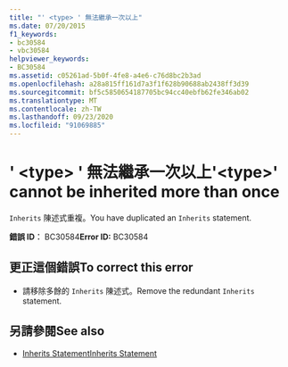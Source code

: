 ```yaml
---
title: "' <type> ' 無法繼承一次以上"
ms.date: 07/20/2015
f1_keywords:
- bc30584
- vbc30584
helpviewer_keywords:
- BC30584
ms.assetid: c05261ad-5b0f-4fe8-a4e6-c76d8bc2b3ad
ms.openlocfilehash: a28a815ff161d7a3f1f628b90688ab2438ff3d39
ms.sourcegitcommit: bf5c5850654187705bc94cc40ebfb62fe346ab02
ms.translationtype: MT
ms.contentlocale: zh-TW
ms.lasthandoff: 09/23/2020
ms.locfileid: "91069885"
---
```

# <a name="type-cannot-be-inherited-more-than-once"></a><span data-ttu-id="5632b-102">' \<type> ' 無法繼承一次以上</span><span class="sxs-lookup"><span data-stu-id="5632b-102">'\<type>' cannot be inherited more than once</span></span>

<span data-ttu-id="5632b-103">`Inherits` 陳述式重複。</span><span class="sxs-lookup"><span data-stu-id="5632b-103">You have duplicated an `Inherits` statement.</span></span>  
  
 <span data-ttu-id="5632b-104">**錯誤 ID︰** BC30584</span><span class="sxs-lookup"><span data-stu-id="5632b-104">**Error ID:** BC30584</span></span>  
  
## <a name="to-correct-this-error"></a><span data-ttu-id="5632b-105">更正這個錯誤</span><span class="sxs-lookup"><span data-stu-id="5632b-105">To correct this error</span></span>  
  
- <span data-ttu-id="5632b-106">請移除多餘的 `Inherits` 陳述式。</span><span class="sxs-lookup"><span data-stu-id="5632b-106">Remove the redundant `Inherits` statement.</span></span>  
  
## <a name="see-also"></a><span data-ttu-id="5632b-107">另請參閱</span><span class="sxs-lookup"><span data-stu-id="5632b-107">See also</span></span>

- [<span data-ttu-id="5632b-108">Inherits Statement</span><span class="sxs-lookup"><span data-stu-id="5632b-108">Inherits Statement</span></span>](../language-reference/statements/inherits-statement.md)
